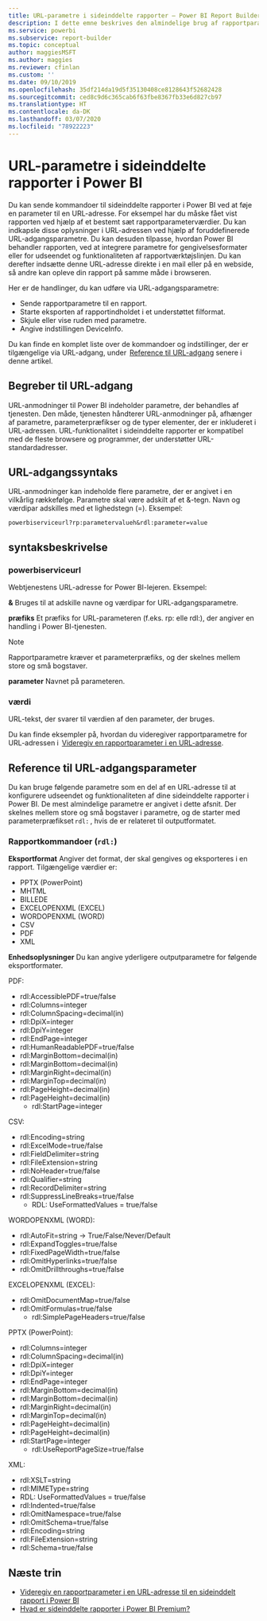 ```yaml
---
title: URL-parametre i sideinddelte rapporter – Power BI Report Builder
description: I dette emne beskrives den almindelige brug af rapportparametre i Power BI Report Builder, hvilke egenskaber du kan angive og meget mere.
ms.service: powerbi
ms.subservice: report-builder
ms.topic: conceptual
author: maggiesMSFT
ms.author: maggies
ms.reviewer: cfinlan
ms.custom: ''
ms.date: 09/10/2019
ms.openlocfilehash: 35df214da19d5f35130408ce8128643f52682428
ms.sourcegitcommit: ced8c9d6c365cab6f63fbe8367fb33e6d827cb97
ms.translationtype: HT
ms.contentlocale: da-DK
ms.lasthandoff: 03/07/2020
ms.locfileid: "78922223"
---
```

# <a name="url-parameters-in-paginated-reports-in-power-bi"></a>URL-parametre i sideinddelte rapporter i Power BI

Du kan sende kommandoer til sideinddelte rapporter i Power BI ved at føje en parameter til en URL-adresse. For eksempel har du måske fået vist rapporten ved hjælp af et bestemt sæt rapportparameterværdier. Du kan indkapsle disse oplysninger i URL-adressen ved hjælp af foruddefinerede URL-adgangsparametre. Du kan desuden tilpasse, hvordan Power BI behandler rapporten, ved at integrere parametre for gengivelsesformater eller for udseendet og funktionaliteten af rapportværktøjslinjen. Du kan derefter indsætte denne URL-adresse direkte i en mail eller på en webside, så andre kan opleve din rapport på samme måde i browseren. 

Her er de handlinger, du kan udføre via URL-adgangsparametre: 

- Sende rapportparametre til en rapport. 
- Starte eksporten af rapportindholdet i et understøttet filformat. 
- Skjule eller vise ruden med parametre. 
- Angive indstillingen DeviceInfo. 

Du kan finde en komplet liste over de kommandoer og indstillinger, der er tilgængelige via URL-adgang, under  [Reference til URL-adgang](#url-access-parameter-reference) senere i denne artikel. 

## <a name="url-access-concepts"></a>Begreber til URL-adgang 

URL-anmodninger til Power BI indeholder parametre, der behandles af tjenesten. Den måde, tjenesten håndterer URL-anmodninger på, afhænger af parametre, parameterpræfikser og de typer elementer, der er inkluderet i URL-adressen. URL-funktionalitet i sideinddelte rapporter er kompatibel med de fleste browsere og programmer, der understøtter URL-standardadresser. 

## <a name="url-access-syntax"></a>URL-adgangssyntaks 

URL-anmodninger kan indeholde flere parametre, der er angivet i en vilkårlig rækkefølge. Parametre skal være adskilt af et &-tegn. Navn og værdipar adskilles med et lighedstegn (=). Eksempel:

```
powerbiserviceurl?rp:parametervalueh&rdl:parameter=value  
```

## <a name="syntax-description"></a>syntaksbeskrivelse 

### <a name="powerbiserviceurl"></a>powerbiserviceurl 

Webtjenestens URL-adresse for Power BI-lejeren. Eksempel: 

**&** Bruges til at adskille navne og værdipar for URL-adgangsparametre.

**præfiks** Et præfiks for URL-parameteren (f.eks. rp: elle rdl:), der angiver en handling i Power BI-tjenesten. 

> [!NOTE]
> Rapportparametre kræver et parameterpræfiks, og der skelnes mellem store og små bogstaver. 

**parameter** Navnet på parameteren. 

### <a name="value"></a>værdi 

URL-tekst, der svarer til værdien af den parameter, der bruges. 

Du kan finde eksempler på, hvordan du videregiver rapportparametre for URL-adressen i  [Videregiv en rapportparameter i en URL-adresse](report-builder-url-pass-parameters.md).

## <a name="url-access-parameter-reference"></a>Reference til URL-adgangsparameter

Du kan bruge følgende parametre som en del af en URL-adresse til at konfigurere udseendet og funktionaliteten af dine sideinddelte rapporter i Power BI. De mest almindelige parametre er angivet i dette afsnit. Der skelnes mellem store og små bogstaver i parametre, og de starter med parameterpræfikset `rdl:` , hvis de er relateret til outputformatet.  

### <a name="report-commands-rdl"></a>Rapportkommandoer (`rdl:`) 

**Eksportformat** Angiver det format, der skal gengives og eksporteres i en rapport. Tilgængelige værdier er:
 
- PPTX (PowerPoint)
- MHTML 
- BILLEDE 
- EXCELOPENXML (EXCEL) 
- WORDOPENXML (WORD) 
- CSV 
- PDF 
- XML 

**Enhedsoplysninger** Du kan angive yderligere outputparametre for følgende eksportformater. 

PDF:

- rdl:AccessiblePDF=true/false
- rdl:Columns=integer
- rdl:ColumnSpacing=decimal(in)
- rdl:DpiX=integer
- rdl:DpiY=integer
- rdl:EndPage=integer
- rdl:HumanReadablePDF=true/false
- rdl:MarginBottom=decimal(in)
- rdl:MarginBottom=decimal(in)
- rdl:MarginRight=decimal(in)
- rdl:MarginTop=decimal(in)
- rdl:PageHeight=decimal(in)
- rdl:PageHeight=decimal(in)
    - rdl:StartPage=integer
    
CSV:

- rdl:Encoding=string
- rdl:ExcelMode=true/false
- rdl:FieldDelimiter=string
- rdl:FileExtension=string
- rdl:NoHeader=true/false
- rdl:Qualifier=string
- rdl:RecordDelimiter=string
- rdl:SuppressLineBreaks=true/false
    - RDL: UseFormattedValues = true/false
    
WORDOPENXML (WORD):

- rdl:AutoFit=string -> True/False/Never/Default
- rdl:ExpandToggles=true/false
- rdl:FixedPageWidth=true/false
- rdl:OmitHyperlinks=true/false
- rdl:OmitDrillthroughs=true/false

EXCELOPENXML (EXCEL):

- rdl:OmitDocumentMap=true/false
- rdl:OmitFormulas=true/false
    - rdl:SimplePageHeaders=true/false
    
PPTX (PowerPoint):
 
- rdl:Columns=integer
- rdl:ColumnSpacing=decimal(in)
- rdl:DpiX=integer
- rdl:DpiY=integer
- rdl:EndPage=integer
- rdl:MarginBottom=decimal(in)
- rdl:MarginBottom=decimal(in)
- rdl:MarginRight=decimal(in)
- rdl:MarginTop=decimal(in)
- rdl:PageHeight=decimal(in)
- rdl:PageHeight=decimal(in)
- rdl:StartPage=integer
    - rdl:UseReportPageSize=true/false

XML:

- rdl:XSLT=string
- rdl:MIMEType=string
- RDL: UseFormattedValues = true/false
- rdl:Indented=true/false
- rdl:OmitNamespace=true/false
- rdl:OmitSchema=true/false
- rdl:Encoding=string
- rdl:FileExtension=string
- rdl:Schema=true/false

## <a name="next-steps"></a>Næste trin

- [Videregiv en rapportparameter i en URL-adresse til en sideinddelt rapport i Power BI](report-builder-url-pass-parameters.md)
- [Hvad er sideinddelte rapporter i Power BI Premium?](paginated-reports-report-builder-power-bi.md)
